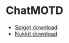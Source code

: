 # ChatMOTD


* [Spigot download](https://www.spigotmc.org/resources/chatmotd.100844/)
* [Nukkit download](https://cloudburstmc.org/resources/chatmotd.794/)
